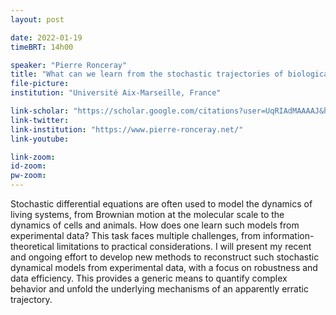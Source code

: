 ```yaml
---
layout: post

date: 2022-01-19
timeBRT: 14h00

speaker: "Pierre Ronceray"
title: "What can we learn from the stochastic trajectories of biological systems?"
file-picture: 
institution: "Université Aix-Marseille, France"

link-scholar: "https://scholar.google.com/citations?user=UqRIAdMAAAAJ&hl=en"
link-twitter:
link-institution: "https://www.pierre-ronceray.net/"
link-youtube:

link-zoom:
id-zoom: 
pw-zoom: 
---
```


Stochastic differential equations are often used to model the dynamics of living systems, from Brownian motion at the molecular scale to the dynamics of cells and animals. How does one learn such models from experimental data? This task faces multiple challenges, from information-theoretical limitations to practical considerations. I will present my recent and ongoing effort to develop new methods to reconstruct such stochastic dynamical models from experimental data, with a focus on robustness and data efficiency. This provides a generic means to quantify complex behavior and unfold the underlying mechanisms of an apparently erratic trajectory. 